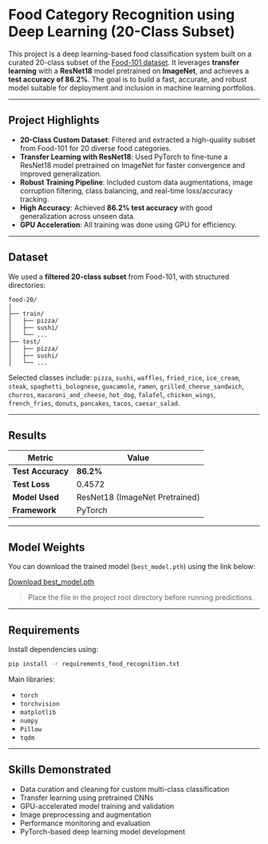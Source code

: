 # Food Category Recognition using Deep Learning (20-Class Subset)

This project is a deep learning-based food classification system built on a curated 20-class subset of the [Food-101 dataset](https://data.vision.ee.ethz.ch/cvl/datasets_extra/food-101/
). It leverages **transfer learning** with a **ResNet18** model pretrained on **ImageNet**, and achieves a **test accuracy of 86.2%**. The goal is to build a fast, accurate, and robust model suitable for deployment and inclusion in machine learning portfolios.

---

## Project Highlights

- **20-Class Custom Dataset**: Filtered and extracted a high-quality subset from Food-101 for 20 diverse food categories.
- **Transfer Learning with ResNet18**: Used PyTorch to fine-tune a ResNet18 model pretrained on ImageNet for faster convergence and improved generalization.
- **Robust Training Pipeline**: Included custom data augmentations, image corruption filtering, class balancing, and real-time loss/accuracy tracking.
- **High Accuracy**: Achieved **86.2% test accuracy** with good generalization across unseen data.
- **GPU Acceleration**: All training was done using GPU for efficiency.

---

## Dataset

We used a **filtered 20-class subset** from Food-101, with structured directories:

```
food-20/
│
├── train/
│   ├── pizza/
│   ├── sushi/
│   └── ...
├── test/
│   ├── pizza/
│   ├── sushi/
│   └── ...
```

Selected classes include: `pizza`, `sushi`, `waffles`, `fried_rice`, `ice_cream`, `steak`, `spaghetti_bolognese`, `guacamole`, `ramen`, `grilled_cheese_sandwich`, `churros`, `macaroni_and_cheese`, `hot_dog`, `falafel`, `chicken_wings`, `french_fries`, `donuts`, `pancakes`, `tacos`, `caesar_salad`.

---

## Results

| Metric        | Value     |
|---------------|-----------|
| **Test Accuracy** | **86.2%** |
| **Test Loss**     | 0.4572    |
| **Model Used**    | ResNet18 (ImageNet Pretrained) |
| **Framework**     | PyTorch  |

---

## Model Weights

You can download the trained model (`best_model.pth`) using the link below:

[Download best_model.pth](https://drive.google.com/file/d/1AmPDZCmvrd5jL4lMfV8JYKPSfHhLQM_c/view?usp=sharing)

> Place the file in the project root directory before running predictions.

---

## Requirements

Install dependencies using:

```bash
pip install -r requirements_food_recognition.txt
```

Main libraries:
- `torch`
- `torchvision`
- `matplotlib`
- `numpy`
- `Pillow`
- `tqdm`

---

## Skills Demonstrated

- Data curation and cleaning for custom multi-class classification
- Transfer learning using pretrained CNNs
- GPU-accelerated model training and validation
- Image preprocessing and augmentation
- Performance monitoring and evaluation
- PyTorch-based deep learning model development
